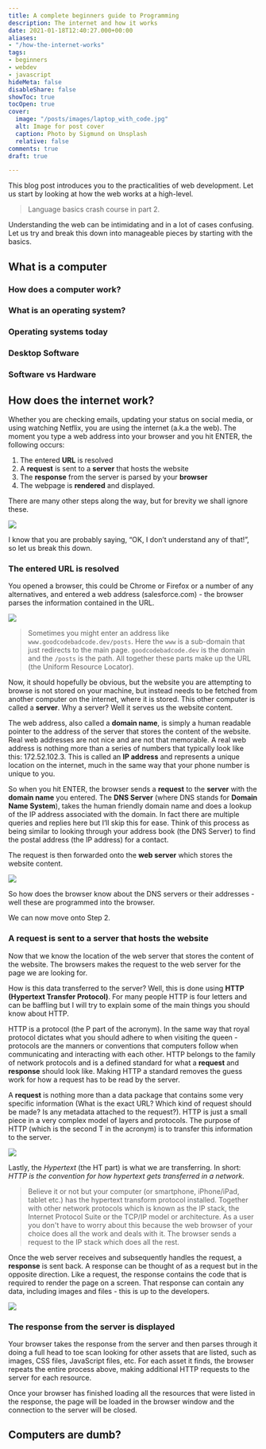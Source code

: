 ```yaml
---
title: A complete beginners guide to Programming
description: The internet and how it works
date: 2021-01-18T12:40:27.000+00:00
aliases:
- "/how-the-internet-works"
tags:
- beginners
- webdev
- javascript
hideMeta: false
disableShare: false
showToc: true
tocOpen: true
cover:
  image: "/posts/images/laptop_with_code.jpg"
  alt: Image for post cover
  caption: Photo by Sigmund on Unsplash
  relative: false
comments: true
draft: true

---
```

This blog post introduces you to the practicalities of web development. Let us start by looking at how the web works at a high-level.

> Language basics crash course in part 2.

Understanding the web can be intimidating and in a lot of cases confusing. Let us try and break this down into manageable pieces by starting with the basics.

## What is a computer

### How does a computer work?

### What is an operating system?

### Operating systems today

### Desktop Software

### Software vs Hardware

## How does the internet work?

Whether you are checking emails, updating your status on social media, or using watching Netflix, you are using the internet (a.k.a the web). The moment you type a web address into your browser and you hit ENTER, the following occurs:

1. The entered **URL** is resolved
2. A **request** is sent to a **server** that hosts the website
3. The **response** from the server is parsed by your **browser**
4. The webpage is **rendered** and displayed.

There are many other steps along the way, but for brevity we shall ignore these.

![](/posts/images/how_the_web_works.png)

I know that you are probably saying, “OK, I don’t understand any of that!”, so let us break this down.

### The entered URL is resolved

You opened a browser, this could be Chrome or Firefox or a number of any alternatives, and entered a web address (salesforce.com) - the browser parses the information contained in the URL.

![](/posts/images/url_parts.png)

> Sometimes you might enter an address like `www.goodcodebadcode.dev/posts`. Here the `www` is a sub-domain that just redirects to the main page. `goodcodebadcode.dev` is the domain and the `/posts` is the path. All together these parts make up the URL (the Uniform Resource Locator).

Now, it should hopefully be obvious, but the website you are attempting to browse is not stored on your machine, but instead needs to be fetched from another computer on the internet, where it is stored. This other computer is called a **server**. Why a server? Well it serves us the website content.

The web address, also called a **domain name**, is simply a human readable pointer to the address of the server that stores the content of the website. Real web addresses are not nice and are not that memorable. A real web address is nothing more than a series of numbers that typically look like this: 172.52.102.3. This is called an **IP address** and represents a unique location
on the internet, much in the same way that your phone number is unique to you.

So when you hit ENTER, the browser sends a **request** to the **server** with the **domain name** you entered. The **DNS Server** (where DNS stands for **Domain Name System**), takes the human friendly domain name and does a lookup of the IP address associated with the domain. In fact there are multiple queries and replies here but I’ll skip this for ease. Think of this process as being similar to looking through your address book (the DNS Server) to find the postal address (the IP address) for a contact.

The request is then forwarded onto the **web server** which stores the website content.

![](/posts/images/dns_resolve_url.png)

So how does the browser know about the DNS servers or their addresses - well these are programmed into the browser.

We can now move onto Step 2.

### A request is sent to a server that hosts the website

Now that we know the location of the web server that stores the content of the website. The browsers makes the request to the web server for the page we are looking for.

How is this data transferred to the server? Well, this is done using **HTTP (Hypertext Transfer Protocol)**. For many people HTTP is four letters and can be baffling but I will try to explain some of the main things you should know about HTTP.

HTTP is a protocol (the P part of the acronym). In the same way that royal protocol dictates what you should adhere to when visiting the queen - protocols are the manners or conventions that computers follow when communicating and interacting with each other. HTTP belongs to the family of network protocols and is a defined standard for what a **request** and **response** should look like. Making HTTP a standard removes the guess work for how a request has to be read by the server.

A **request** is nothing more than a data package that contains some very specific information (What is the exact URL? Which kind of request should be made? Is any metadata attached to the request?). HTTP is just a small piece in a very complex model of layers and protocols. The purpose of HTTP (which is the second T in the acronym) is to transfer this information to the server.

![](/posts/images/chrome_dev_tools_requests.png)

Lastly, the _Hypertext_ (the HT part) is what we are transferring. In short: _HTTP is the convention for how hypertext gets transferred in a network_.

> Believe it or not but your computer (or smartphone, iPhone/iPad, tablet etc.) has the hypertext transform protocol installed. Together with other network protocols which is known as the IP stack, the Internet Protocol Suite or the TCP/IP model or architecture. As a user you don't have to worry about this because the web browser of your choice does all the work and deals with it. The browser sends a request to the IP stack which does all the rest.

Once the web server receives and subsequently handles the request, a **response** is sent back. A response can be thought of as a request but in the opposite direction. Like a request, the response contains the code that is required to render the page on a screen. That response can contain any data, including images and files - this is up to the developers.

![](/posts/images/chrome_dev_tools_response.png)

### The response from the server is displayed

Your browser takes the response from the server and then parses through it doing a full head to toe scan looking for other assets that are listed, such as images, CSS files, JavaScript files, etc. For each asset it finds, the browser repeats the entire process above, making additional HTTP requests to the server for each resource.

Once your browser has finished loading all the resources that were listed in the response, the page will be loaded in the browser window and the connection to the server will be closed.

## Computers are dumb?